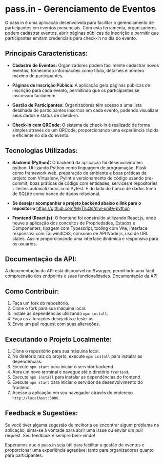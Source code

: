 # pass.in - Gerenciamento de Eventos

O pass.in é uma aplicação desenvolvida para facilitar o gerenciamento de participantes em eventos presenciais. Com esta ferramenta, organizadores podem cadastrar eventos, abrir páginas públicas de inscrição e permitir que participantes emitam credenciais para check-in no dia do evento.

## Principais Características:

- **Cadastro de Eventos:** Organizadores podem facilmente cadastrar novos eventos, fornecendo informações como título, detalhes e número máximo de participantes.

- **Páginas de Inscrição Pública:** A aplicação gera páginas públicas de inscrição para cada evento, permitindo que os participantes se inscrevam facilmente.

- **Gestão de Participantes:** Organizadores têm acesso a uma lista detalhada de participantes inscritos em cada evento, podendo visualizar seus dados e status de check-in.

- **Check-in com QRCode:** O sistema de check-in é realizado de forma simples através de um QRCode, proporcionando uma experiência rápida e eficiente no dia do evento.

## Tecnologias Utilizadas:

- **Backend (Python):** O backend da aplicação foi desenvolvido em python. Utilizando Python como linguagem de programação, Flask como framework web, preparação de ambiente e boas práticas de projeto com Virtualenv, Pylint e versionamento de código usando pre-commit, boas práticas de código com entidades, services e repositories + testes automatizados com Pytest. E do lado do banco de dados fomo de SQLite como banco de dados relacional.
- **Se desejar acompanhar o projeto backend abaixo o link para o repositorio**
  https://github.com/MyTruQs/nlw-unite-python

- **Frontend (React.js):** O frontend foi construído utilizando React.js, onde houve a aplicação dos conceitos de Propriedades, Estados e Componentes, tipagem com Typescript, tooling com Vite, interface responsiva com TailwindCSS, consumo de API Node.js, uso de URL states. Assim proporcionando uma interface dinâmica e responsiva para os usuários.

## Documentação da API:

A documentação da API está disponível no Swagger, permitindo uma fácil compreensão dos endpoints e suas funcionalidades. [Documentação da API](https://nlw-unite-nodejs.onrender.com/docs)

## Como Contribuir:

1. Faça um fork do repositório.
2. Clone o fork para sua máquina local.
3. Instale as dependências utilizando `npm install`.
4. Faça as alterações desejadas e teste-as.
5. Envie um pull request com suas alterações.

## Executando o Projeto Localmente:

1. Clone o repositório para sua máquina local.
2. No diretório raiz do projeto, execute `npm install` para instalar as dependências.
3. Execute `npm start` para iniciar o servidor backend.
4. Abra um novo terminal e navegue até o diretório `frontend`.
5. Execute `npm install` para instalar as dependências do frontend.
6. Execute `npm start` para iniciar o servidor de desenvolvimento do frontend.
7. Acesse a aplicação em seu navegador através do endereço `http://localhost:3000`.

## Feedback e Sugestões:

Se você tiver alguma sugestão de melhoria ou encontrar algum problema na aplicação, sinta-se à vontade para abrir uma issue ou enviar um pull request. Seu feedback é sempre bem-vindo!

Esperamos que o pass.in seja útil para facilitar a gestão de eventos e proporcionar uma experiência agradável tanto para organizadores quanto para participantes.
